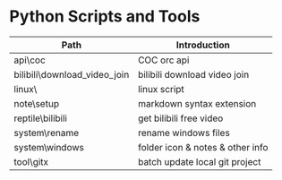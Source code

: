 # Python Scripts and Tools

| Path                         | Introduction                     |
|------------------------------|----------------------------------|
| api\coc                      | COC orc api                      |
| bilibili\download_video_join | bilibili download video join     |
| linux\                       | linux script                     |
| note\setup                   | markdown syntax extension        |
| reptile\bilibili             | get bilibili free video          |
| system\rename                | rename windows files             |
| system\windows               | folder icon & notes & other info |
| tool\gitx                    | batch update local git project   |
